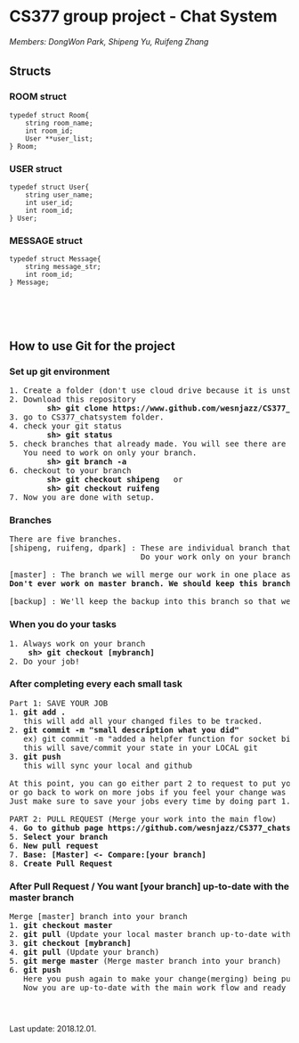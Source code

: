 # CS377 group project - Chat System
###### Members: DongWon Park, Shipeng Yu, Ruifeng Zhang

## Structs
### ROOM struct
    typedef struct Room{
        string room_name;
        int room_id;
        User **user_list;
    } Room;
### USER struct
    typedef struct User{
        string user_name;
        int user_id;
        int room_id;
    } User;
### MESSAGE struct
    typedef struct Message{
        string message_str;
        int room_id;
    } Message;
    

<br><br><br>
## How to use Git for the project
### Set up git environment
<pre>
1. Create a folder (don't use cloud drive because it is unstable to work with github)
2. Download this repository
        <b>sh> git clone https://www.github.com/wesnjazz/CS377_chatsystem.git</b>
3. go to CS377_chatsystem folder.
4. check your git status
        <b>sh> git status</b>
5. check branches that already made. You will see there are individual branches for each member.
   You need to work on only your branch.
        <b>sh> git branch -a</b>
6. checkout to your branch
        <b>sh> git checkout shipeng</b>   or
        <b>sh> git checkout ruifeng</b>
7. Now you are done with setup.
</pre>

### Branches
<pre>
There are five branches.
[shipeng, ruifeng, dpark] : These are individual branch that we work on separately.
                            Do your work only on your branch.

[master] : The branch we will merge our work in one place as we develop our project.
<b>Don't ever work on master branch. We should keep this branch stable.</b>

[backup] : We'll keep the backup into this branch so that we can always go back and never lose our job.
</pre>

### When you do your tasks
<pre>
1. Always work on your branch
    <b>sh> git checkout [mybranch]</b>
2. Do your job!
</pre>

### After completing every each small task
<pre>
Part 1: SAVE YOUR JOB
1. <b>git add .</b>
   this will add all your changed files to be tracked.
2. <b>git commit -m "small description what you did"</b> 
   ex) git commit -m "added a helpfer function for socket binding, fixed a segfault bug"
   this will save/commit your state in your LOCAL git
3. <b>git push</b>
   this will sync your local and github

At this point, you can go either part 2 to request to put your work into main flow, 
or go back to work on more jobs if you feel your change was small.
Just make sure to save your jobs every time by doing part 1.

PART 2: PULL REQUEST (Merge your work into the main flow)
4. <b>Go to github page https://github.com/wesnjazz/CS377_chatsystem</b>
5. <b>Select your branch</b>
6. <b>New pull request</b>
7. <b>Base: [Master] <- Compare:[your branch]</b>
8. <b>Create Pull Request</b>
</pre>

### After Pull Request / You want [your branch] up-to-date with the master branch
<pre>
Merge [master] branch into your branch
1. <b>git checkout master</b>
2. <b>git pull</b> (Update your local master branch up-to-date with github)
3. <b>git checkout [mybranch]</b>
4. <b>git pull</b> (Update your branch)
5. <b>git merge master</b> (Merge master branch into your branch)
6. <b>git push</b>
   Here you push again to make your change(merging) being published into github.
   Now you are up-to-date with the main work flow and ready to develop next level!
</pre>

### 

<br><br>
Last update: 2018.12.01.

